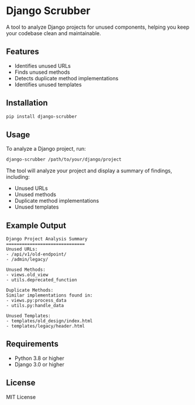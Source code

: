 # Django Scrubber

A tool to analyze Django projects for unused components, helping you keep your codebase clean and maintainable.

## Features

- Identifies unused URLs
- Finds unused methods
- Detects duplicate method implementations
- Identifies unused templates

## Installation

```bash
pip install django-scrubber
```

## Usage

To analyze a Django project, run:

```bash
django-scrubber /path/to/your/django/project
```

The tool will analyze your project and display a summary of findings, including:
- Unused URLs
- Unused methods
- Duplicate method implementations
- Unused templates

## Example Output

```
Django Project Analysis Summary
==============================
Unused URLs:
- /api/v1/old-endpoint/
- /admin/legacy/

Unused Methods:
- views.old_view
- utils.deprecated_function

Duplicate Methods:
Similar implementations found in:
- views.py:process_data
- utils.py:handle_data

Unused Templates:
- templates/old_design/index.html
- templates/legacy/header.html
```

## Requirements

- Python 3.8 or higher
- Django 3.0 or higher

## License

MIT License 